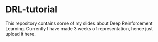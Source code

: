 # DRL-tutorial

This repository contains some of my slides about Deep Reinforcement Learning.
Currently I have made 3 weeks of representation, hence just upload it here.
